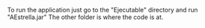 To run the application just go to the "Ejecutable" directory and run "AEstrella.jar"
The other folder is where the code is at.